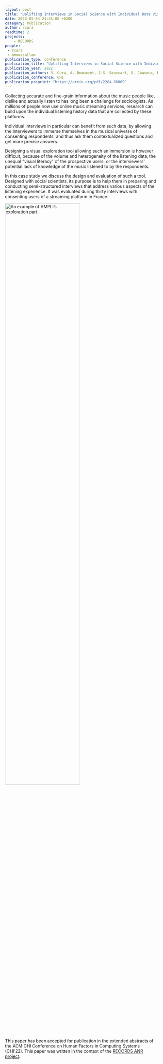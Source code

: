 ```yaml
---
layout: post
title: "Uplifting Interviews in Social Science with Individual Data Visualization: the Case of Music Listening"
date: 2022-05-04 21:45:00 +0200
category: Publication
author: rcura
readtime: 2
projects:
    - RECORDS
people:
 - rcura
 - mmoussallam
publication_type: conference
publication_title: "Uplifting Interviews in Social Science with Individual Data Visualization: the Case of Music Listening"
publication_year: 2022
publication_authors: R. Cura, A. Beaumont, J-S. Beuscart, S. Coavoux, N. Latreille de Fozières, B. Le Bigot, Y. Renisio, M. Moussallam, T. Louail
publication_conference: CHI
publication_preprint: "https://arxiv.org/pdf/2204.06809"
---
```


Collecting accurate and fine-grain information about the music people like, dislike and actually listen to has long been a challenge for sociologists. As millions of people now use online music streaming services, research can build upon the individual listening history data that are collected by these platforms.

Individual interviews in particular can benefit from such data, by allowing the interviewers to immerse themselves in the musical universe of consenting respondents, and thus ask them contextualized questions and get more precise answers.

Designing a visual exploration tool allowing such an immersion is however difficult, because of the volume and heterogeneity of the listening data, the unequal "visual literacy" of the prospective users, or the interviewers' potential lack of knowledge of the music listened to by the respondents.

In this case study we discuss the design and evaluation of such a tool. Designed with social scientists, its purpose is to help them in preparing and conducting semi-structured interviews that address various aspects of the listening experience. It was evaluated during thirty interviews with consenting users of a streaming platform in France. 

<div class="publication-illustration">
    <img
        style="width: 70%;"
        src="{{ '/static/images/publis/cura2022chi/image.png' | prepend: site.url }}"
        alt="An example of AMPLI’s exploration part."/>
</div>

This paper has been accepted for publication in the extended abstracts of the ACM CHI Conference on Human Factors in Computing Systems (CHI'22). This paper was written in the context of the [RECORDS ANR project](https://research.deezer.com/projects/records.html).
